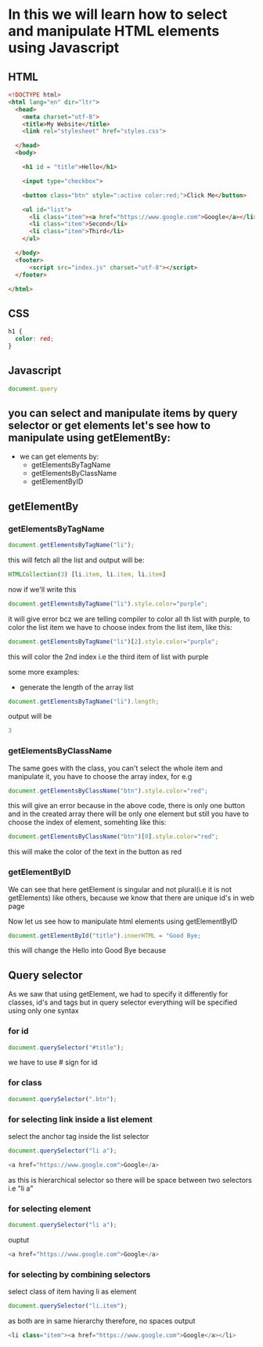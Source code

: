 # In this we will learn how to select and manipulate HTML elements using Javascript
## HTML
``` html
<!DOCTYPE html>
<html lang="en" dir="ltr">
  <head>
    <meta charset="utf-8">
    <title>My Website</title>
    <link rel="stylesheet" href="styles.css">

  </head>
  <body>

    <h1 id = "title">Hello</h1>

    <input type="checkbox">

    <button class="btn" style=":active color:red;">Click Me</button>

    <ul id="list">
      <li class="item"><a href="https://www.google.com">Google</a></li>
      <li class="item">Second</li>
      <li class="item">Third</li>
    </ul>

  </body>
  <footer>
      <script src="index.js" charset="utf-8"></script>
  </footer>

</html>
```
## CSS
```css
h1 {
  color: red;
}
```
## Javascript

```javascript
document.query
```
## you can select and manipulate items by query selector or get elements let's see how to manipulate using getElementBy:

* we can get elements by:
    * getElementsByTagName
    * getElementsByClassName
    * getElementByID
## getElementBy

### getElementsByTagName
```javascript
document.getElementsByTagName("li");
```
this will fetch all the list and output will be:
```javascript
HTMLCollection(3) [li.item, li.item, li.item]
```
now if we'll write this
```javascript
document.getElementsByTagName("li").style.color="purple";
```
it will give error bcz we are telling compiler to color all th list with purple, to color the list item we have to choose index from the list item, like this:
```javascript
document.getElementsByTagName("li")[2].style.color="purple";
```
this will color the 2nd index i.e the third item of list with purple

some more examples:
* generate the length of the array list
```javascript
document.getElementsByTagName("li").length;
```
output will be
```javascript
3
```
### getElementsByClassName

The same goes with the class, you can't select the whole item and manipulate it, you have to choose the array index, for e.g
```javascript
document.getElementsByClassName("btn").style.color="red";
```
this will give an error because in the above code, there is only one button and in the created array there will be only one element but still you have to choose the index of element, somehting like this:

```javascript
document.getElementsByClassName("btn")[0].style.color="red";
```
this will make the color of the text in the button as red

### getElementByID
We can see that here getElement is singular and not plural(i.e it is not getElements) like others, because we know that there are unique id's in web page

Now let us see how to manipulate html elements using getElementByID 

```javascript
document.getElementById("title").innerHTML = "Good Bye;
```
this will change the Hello into Good Bye because 


## Query selector
As we saw that using getElement, we had to specify it differently for classes, id's and tags but in query selector everything will be specified using only one syntax

### for id
```javascript
document.querySelector("#title");
```
we have to use # sign for id


### for class


```javascript
document.querySelector(".btn");
```

### for selecting link inside a list element
select the anchor tag inside the list selector
```javascript
document.querySelector("li a");
```
```javascript
<a href="https://www.google.com">Google</a>
```
as this is hierarchical selector so there will be space between two selectors i.e "li a"

### for selecting element
```javascript
document.querySelector("li a");
```
ouptut
```javascript
<a href="https://www.google.com">Google</a>
```
### for selecting by combining selectors
select class of item having li as element
```javascript
document.querySelector("li.item");
```
as both are in same hierarchy therefore, no spaces
output
```javascript
<li class="item"><a href="https://www.google.com">Google</a></li>
```
















